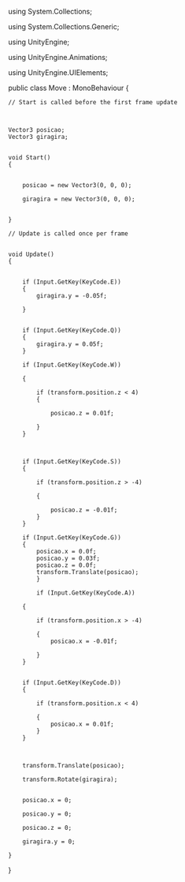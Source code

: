 using System.Collections;

using System.Collections.Generic;

using UnityEngine;

using UnityEngine.Animations;

using UnityEngine.UIElements;



public class Move : MonoBehaviour
{


    // Start is called before the first frame update



    Vector3 posicao;
    Vector3 giragira;


    void Start()
    {


        posicao = new Vector3(0, 0, 0);

        giragira = new Vector3(0, 0, 0);


    }

    // Update is called once per frame


    void Update()
    {


        if (Input.GetKey(KeyCode.E))
        {
            giragira.y = -0.05f;

        }


        if (Input.GetKey(KeyCode.Q))
        {
            giragira.y = 0.05f;
        }

        if (Input.GetKey(KeyCode.W))

        {

            if (transform.position.z < 4)
            {

                posicao.z = 0.01f;

            }
        }



        if (Input.GetKey(KeyCode.S))
        {

            if (transform.position.z > -4)

            {

                posicao.z = -0.01f;
            }
        }

        if (Input.GetKey(KeyCode.G))
        {
            posicao.x = 0.0f;
            posicao.y = 0.03f;
            posicao.z = 0.0f;
            transform.Translate(posicao);
            }

            if (Input.GetKey(KeyCode.A))

        {

            if (transform.position.x > -4)

            {
                posicao.x = -0.01f;

            }
        }


        if (Input.GetKey(KeyCode.D))
        {

            if (transform.position.x < 4)

            {
                posicao.x = 0.01f;
            }
        }



        transform.Translate(posicao);

        transform.Rotate(giragira);


        posicao.x = 0;

        posicao.y = 0;

        posicao.z = 0;

        giragira.y = 0;

    }
}


